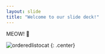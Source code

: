 ```yaml
---
layout: slide
title: "Welcome to our slide deck!"
---
```


MEOW! :pencil:

![orderedlistocat](https://octodex.github.com/images/orderedlistocat.png)
{: .center}
